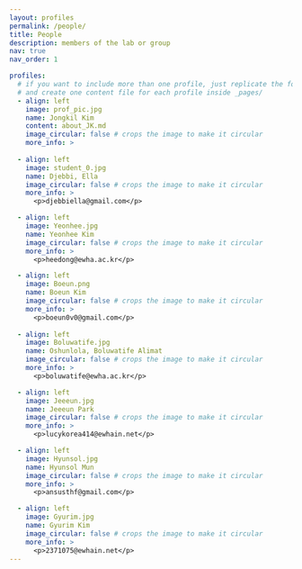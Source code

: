 ```yaml
---
layout: profiles
permalink: /people/
title: People
description: members of the lab or group
nav: true
nav_order: 1

profiles:
  # if you want to include more than one profile, just replicate the following block
  # and create one content file for each profile inside _pages/
  - align: left
    image: prof_pic.jpg
    name: Jongkil Kim
    content: about_JK.md
    image_circular: false # crops the image to make it circular
    more_info: >
    
  - align: left
    image: student_0.jpg
    name: Djebbi, Ella
    image_circular: false # crops the image to make it circular
    more_info: >
      <p>djebbiella@gmail.com</p>

  - align: left
    image: Yeonhee.jpg
    name: Yeonhee Kim
    image_circular: false # crops the image to make it circular
    more_info: >
      <p>heedong@ewha.ac.kr</p>

  - align: left
    image: Boeun.png
    name: Boeun Kim
    image_circular: false # crops the image to make it circular
    more_info: >
      <p>boeun0v0@gmail.com</p>
  
  - align: left
    image: Boluwatife.jpg
    name: Oshunlola, Boluwatife Alimat
    image_circular: false # crops the image to make it circular
    more_info: >
      <p>boluwatife@ewha.ac.kr</p>

  - align: left
    image: Jeeeun.jpg
    name: Jeeeun Park
    image_circular: false # crops the image to make it circular
    more_info: >
      <p>lucykorea414@ewhain.net</p>

  - align: left
    image: Hyunsol.jpg
    name: Hyunsol Mun
    image_circular: false # crops the image to make it circular
    more_info: >
      <p>ansusthf@gmail.com</p>

  - align: left
    image: Gyurim.jpg
    name: Gyurim Kim
    image_circular: false # crops the image to make it circular
    more_info: >
      <p>2371075@ewhain.net</p>
---
```

